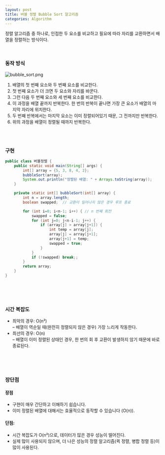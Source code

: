 ```yaml
---
layout: post
title: 버블 정렬 Bubble Sort 알고리즘
categories: Algorithm
---
```


정렬 알고리즘 중 하나로,
인접한 두 요소를 비교하고 필요에 따라 자리를 교환하면서 배열을 정렬하는 방식이다.



<br>  

### 동작 방식
![bubble_sort.png](https://github.com/user-attachments/assets/383cb2ab-d46b-44e6-a674-ee114ad7f15b)

1. 배열의 첫 번째 요소와 두 번째 요소를 비교한다.
2. 첫 번째 요소가 더 크면 두 요소와 자리를 바꾼다.
3. 그런 다음 두 번째 요소와 세 번째 요소를 비교한다.
4. 이 과정을 배열 끝까지 반복한다. 한 번의 반복이 끝나면 가장 큰 요소가 배열의 마지막 자리에 위치한다.
5. 두 번째 반복에서는 마지막 요소는 이미 정렬되어있기 때문, 그 전까지만 반복한다.
6. 위의 과정을 배열이 정렬될 때까지 반복한다.

<br><br>

### 구현 
```java
public class 버블정렬 {
    public static void main(String[] args) {
        int[] array = {5, 3, 8, 4, 2};
        bubbleSort(array);
        System.out.println("정렬된 배열: " + Arrays.toString(array));
    }

    private static int[] bubbleSort(int[] array) {
        int n = array.length;
        boolean swapped;  // 교환이 일어나지 않은 경우 루프 종료

        for (int i=0; i<n-1; i++) { // n 번째 회전
            swapped = false;
            for (int j=0; j<n-i-1; j++) {
                if (array[j] > array[j+1]) {
                    int temp = array[j];
                    array[j] = array[j+1];
                    array[j+1] = temp;
                    swapped = true;
                }
            }
            if (!swapped) break;;
        }
        return array;
    }
}
```

<br><br><br>


### 시간 복잡도 
- 최악의 경우: O(n²)  
  – 배열이 역순일 때(완전히 정렬되지 않은 경우) 가장 느리게 작동한다.
- 최선의 경우: O(n)   
  – 배열이 이미 정렬된 상태인 경우, 한 번의 회 후 교환이 발생하지 않기 때문에 바로 종료된다.

<br><br><br>


### 장단점
#### 장점
- 구현이 매우 간단하고 이해하기 쉽습니다.
- 이미 정렬된 배열에 대해서는 효율적으로 동작할 수 있습니다 (O(n)).

#### 단점:
- 시간 복잡도가 O(n²)으로, 데이터가 많은 경우 성능이 떨어진다.
- 실제 많이 사용되지 않으며, 더 나은 성능의 정렬 알고리즘(퀵 정렬, 병합 정렬 등)이 많이 사용된다.
